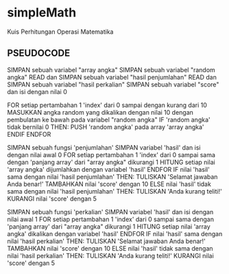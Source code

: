 # simpleMath
Kuis Perhitungan Operasi Matematika

## PSEUDOCODE
SIMPAN sebuah variabel "array angka"
SIMPAN sebuah variabel "random angka"
READ dan SIMPAN sebuah variabel "hasil penjumlahan"
READ dan SIMPAN sebuah variabel "hasil perkalian"
SIMPAN sebuah variabel "score" dan isi dengan nilai 0

FOR setiap pertambahan 1 'index' dari 0 sampai dengan kurang dari 10
    MASUKKAN angka random yang dikalikan dengan nilai 10 dengan pembulatan ke bawah pada variabel "random angka"
        IF 'random angka' tidak bernilai 0 THEN:
            PUSH 'random angka' pada array 'array angka'
        ENDIF
ENDFOR

SIMPAN sebuah fungsi 'penjumlahan'
SIMPAN variabel 'hasil' dan isi dengan nilai awal 0
FOR setiap pertambahan 1 'index' dari 0 sampai sama dengan 'panjang array' dari "array angka" dikurangi 1
    HITUNG setiap nilai 'array angka' dijumlahkan dengan variabel 'hasil'
ENDFOR
    IF nilai 'hasil' sama dengan nilai 'hasil penjumlahan' THEN:
        TULISKAN 'Selamat jawaban Anda benar!'
        TAMBAHKAN nilai 'score' dengan 10
    ELSE nilai 'hasil' tidak sama dengan nilai 'hasil penjumlahan' THEN:
        TULISKAN 'Anda kurang teliti!'
        KURANGI nilai 'score' dengan 5

SIMPAN sebuah fungsi 'perkalian'
SIMPAN variabel 'hasil' dan isi dengan nilai awal 1
FOR setiap pertambahan 1 'index' dari 0 sampai sama dengan 'panjang array' dari "array angka" dikurangi 1
    HITUNG setiap nilai 'array angka' dikalikan dengan variabel 'hasil'
ENDFOR
    IF nilai 'hasil' sama dengan nilai 'hasil perkalian' THEN:
        TULISKAN 'Selamat jawaban Anda benar!'
        TAMBAHKAN nilai 'score' dengan 10
    ELSE nilai 'hasil' tidak sama dengan nilai 'hasil perkalian' THEN:
        TULISKAN 'Anda kurang teliti!'
        KURANGI nilai 'score' dengan 5
